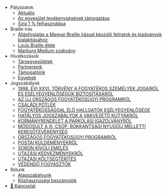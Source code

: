 <!-- docs/_sidebar.md -->

  - Pályázatok
    - [Aktuális](docs/palyazatok/aktualis.md)
    - [Az egyesület tevékenységének támogatása](docs/palyazatok/tamogatas.md)
    - [Szja 1 % felhasználása](docs/palyazatok/egysza.md)
  - Braille írás
    - [Állásfoglalás a Magyar Braille írással készülő feliratok és kiadványok kialakításához](docs/braille/allasfoglalas.md)
    - [Louis Braille élete](docs/braille/louis_braille.md)
    - [Marburg Medium szabvány](docs/braille/marburg_medium.md)
  - Hivatkozások
    - [Társegyesületek](docs/hivatkozasok/tarsegyesuletek.md)
    - [Partnereink](docs/hivatkozasok/partnereink.md)
    - [Támogatóink](docs/hivatkozasok/tamogatoink.md)
    - [Egyebek](docs/hivatkozasok/egyebek.md)
  - Jogszabályok
    - [1998. ÉVI XXVI. TÖRVÉNY A FOGYATÉKOS SZEMÉLYEK  JOGAIRÓL ÉS ESÉLYEGYENLŐSÉGÜK BIZTOSÍTÁSÁRÓL](ures.md)
    - [AZ ÚJ ORSZÁGOS FOGYATÉKOSÜGYI PROGRAMRÓL](ures.md)
    - [CSALÁDI PÓTLÉK](ures.md)
    - [FOGYATÉKOSSÁGGAL ÉLŐ HALLGATÓK ESÉLYEGYENLŐSÉGE](ures.md)
    - [HATÁLYOS JOGSZABÁLYOK A VAKVEZETŐ KUTYÁKRÓL](ures.md)
    - [KORMÁNYRENDELET A PARKOLÁSI IGAZOLVÁNYRÓL](ures.md)
    - [MÓDOSULT A III. CSOP. ROKKANTSÁGI NYUGDÍJ MELLETTI KERESŐTEVÉKENYSÉG](ures.md)
    - [ORSZÁGOS FOGYATÉKOSÜGYI PROGRAMRÓL](ures.md)
    - [POSTAI KÜLDEMÉNYEKRŐL](ures.md)
    - [SORON KÍVÜLI EMELÉS](ures.md)
    - [UTAZÁSI KEDVEZMÉNYEKRŐL](ures.md)
    - [UTAZÁSI KÖLTSÉGTÉRÍTÉS](ures.md)
    - [VÉDENDŐ FOGYASZTÓK](ures.md)
  - Rólunk
    - [Alapszabályunk](ures.md)
    - [Közhasznúsági beszámolók](ures.md)
  - [📧 Kapcsolat](docs/kapcsolat.md)
